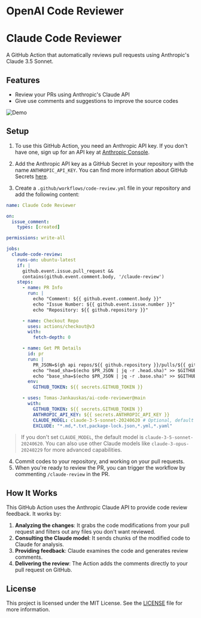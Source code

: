 # OpenAI Code Reviewer

# Claude Code Reviewer

A GitHub Action that automatically reviews pull requests using Anthropic's Claude 3.5 Sonnet.

## Features

- Review your PRs using Anthropic's Claude API
- Give use comments and suggestions to improve the source codes

![Demo](./Demo.png)

## Setup

1. To use this GitHub Action, you need an Anthropic API key. If you don't have one, sign up for an API key
   at [Anthropic Console](https://console.anthropic.com/).

2. Add the Anthropic API key as a GitHub Secret in your repository with the name `ANTHROPIC_API_KEY`. You can find more
   information about GitHub Secrets [here](https://docs.github.com/en/actions/reference/encrypted-secrets).

3. Create a `.github/workflows/code-review.yml` file in your repository and add the following content:

```yaml
name: Claude Code Reviewer

on:
  issue_comment:
    types: [created]

permissions: write-all

jobs:
  claude-code-review:
    runs-on: ubuntu-latest
    if: |
      github.event.issue.pull_request &&
      contains(github.event.comment.body, '/claude-review')
    steps:
      - name: PR Info
        run: |
          echo "Comment: ${{ github.event.comment.body }}"
          echo "Issue Number: ${{ github.event.issue.number }}"
          echo "Repository: ${{ github.repository }}"

      - name: Checkout Repo
        uses: actions/checkout@v3
        with:
          fetch-depth: 0

      - name: Get PR Details
        id: pr
        run: |
          PR_JSON=$(gh api repos/${{ github.repository }}/pulls/${{ github.event.issue.number }})
          echo "head_sha=$(echo $PR_JSON | jq -r .head.sha)" >> $GITHUB_OUTPUT
          echo "base_sha=$(echo $PR_JSON | jq -r .base.sha)" >> $GITHUB_OUTPUT
        env:
          GITHUB_TOKEN: ${{ secrets.GITHUB_TOKEN }}

      - uses: Tomas-Jankauskas/ai-code-reviewer@main
        with:
          GITHUB_TOKEN: ${{ secrets.GITHUB_TOKEN }}
          ANTHROPIC_API_KEY: ${{ secrets.ANTHROPIC_API_KEY }}
          CLAUDE_MODEL: claude-3-5-sonnet-20240620 # Optional, default is `claude-3-5-sonnet-20240620`
          EXCLUDE: "*.md,*.txt,package-lock.json,*.yml,*.yaml"
```
> If you don't set `CLAUDE_MODEL`, the default model is `claude-3-5-sonnet-20240620`. You can also use other Claude models like `claude-3-opus-20240229` for more advanced capabilities.

4. Commit codes to your repository, and working on your pull requests.
5. When you're ready to review the PR, you can trigger the workflow by commenting `/claude-review` in the PR.

## How It Works

This GitHub Action uses the Anthropic Claude API to provide code review feedback. It works by:

1. **Analyzing the changes**: It grabs the code modifications from your pull request and filters out any files you don't want reviewed.
2. **Consulting the Claude model**: It sends chunks of the modified code to Claude for analysis.
3. **Providing feedback**: Claude examines the code and generates review comments.
4. **Delivering the review**: The Action adds the comments directly to your pull request on GitHub.

## License

This project is licensed under the MIT License. See the [LICENSE](LICENSE) file for more information.